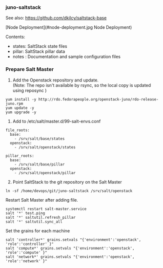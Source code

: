 ### juno-saltstack

See also: https://github.com/dkilcy/saltstack-base

[Node Deployment](#node-deployment.jpg Node Deployment)

Contents:  

- states: SaltStack state files  
- pillar: SaltStack pillar data  
- notes : Documentation and sample configuration files  


### Prepare Salt Master

1. Add the Openstack repository and update.  
(Note: The repo isn't available by rsync, so the local copy is updated using reposync )
```
yum install -y http://rdo.fedorapeople.org/openstack-juno/rdo-release-juno.rpm
yum update -y
yum upgrade -y
```

1. Add to /etc/salt/master.d/99-salt-envs.conf
```
file_roots:
  base:
    - /srv/salt/base/states
  openstack:
    - /srv/salt/openstack/states
 
pillar_roots:
  base:
    - /srv/salt/base/pillar
  openstack:
    - /srv/salt/openstack/pillar
```

2. Point SaltStack to the git repository on the Salt Master

```
ln -sf /home/devops/git/juno-saltstack /srv/salt/openstack
```

Restart Salt Master after adding file.
```
systemctl restart salt-master.service
salt '*' test.ping
salt '*' saltutil.refresh_pillar
salt '*' saltutil.sync_all
```

Set the grains for each machine
```
salt 'controller*' grains.setvals "{'environment':'openstack', 'role':'controller' }"
salt 'compute*' grains.setvals "{'environment':'openstack', 'role':'compute' }"
salt 'network*' grains.setvals "{'environment':'openstack', 'role':'network' }"
```





